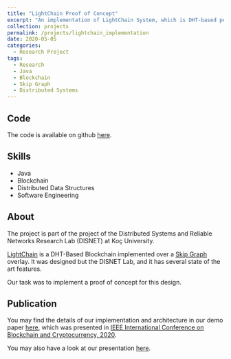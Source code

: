 ```yaml
---
title: "LightChain Proof of Concept"
excerpt: "An implementation of LightChain System, which is DHT-based permission-less blockchain."
collection: projects
permalink: /projects/lightchain_implementation
date: 2020-05-05
categories:
  - Research Project
tags:
  - Research
  - Java
  - Blockchain
  - Skip Graph
  - Distributed Systems
---
```

## Code

The code is available on github [here](https://github.com/yhassanzadeh13/LightChain-container).

## Skills

* Java
* Blockchain
* Distributed Data Structures
* Software Engineering

## About

The project is part of the project of the Distributed Systems and Reliable Networks Research Lab (DISNET) at Koç University.

[LightChain](https://arxiv.org/abs/1904.00375) is a DHT-Based Blockchain implemented over a
[Skip Graph](https://dl.acm.org/doi/10.1145/1290672.1290674) overlay. It was designed but the DISNET Lab, and it has several state of the art features.

Our task was to implement a proof of concept for this design.

## Publication

You may find the details of our implementation and architecture in our demo paper [here](https://ieeexplore.ieee.org/document/9169463),
which was presented in [IEEE International Conference on Blockchain and Cryptocurrency, 2020](https://icbc2020.ieee-icbc.org/).

You may also have a look at our presentation [here](https://www.youtube.com/watch?v=P7ouoHgf82I&t=2s).
